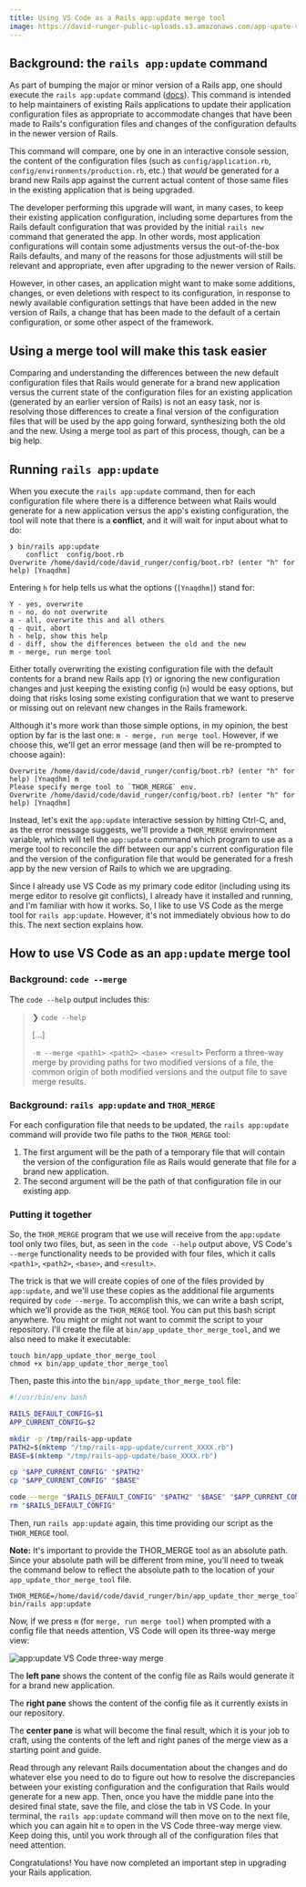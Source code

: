 ```yaml
---
title: Using VS Code as a Rails app:update merge tool
image: https://david-runger-public-uploads.s3.amazonaws.com/app-upate-vs-code-three-way-merge.png
---
```


## Background: the `rails app:update` command

As part of bumping the major or minor version of a Rails app, one should execute the `rails app:update` command ([docs](https://guides.rubyonrails.org/upgrading_ruby_on_rails.html#the-update-task)). This command is intended to help maintainers of existing Rails applications to update their application configuration files as appropriate to accommodate changes that have been made to Rails's configuration files and changes of the configuration defaults in the newer version of Rails.

This command will compare, one by one in an interactive console session, the content of the configuration files (such as `config/application.rb`, `config/environments/production.rb`, etc.) that _would_ be generated for a brand new Rails app against the current actual content of those same files in the existing application that is being upgraded.

The developer performing this upgrade will want, in many cases, to keep their existing application configuration, including some departures from the Rails default configuration that was provided by the initial `rails new` command that generated the app. In other words, most application configurations will contain some adjustments versus the out-of-the-box Rails defaults, and many of the reasons for those adjustments will still be relevant and appropriate, even after upgrading to the newer version of Rails.

However, in other cases, an application might want to make some additions, changes, or even deletions with respect to its configuration, in response to newly available configuration settings that have been added in the new version of Rails, a change that has been made to the default of a certain configuration, or some other aspect of the framework.

## Using a merge tool will make this task easier

Comparing and understanding the differences between the new default configuration files that Rails would generate for a brand new application versus the current state of the configuration files for an existing application (generated by an earlier version of Rails) is not an easy task, nor is resolving those differences to create a final version of the configuration files that will be used by the app going forward, synthesizing both the old and the new. Using a merge tool as part of this process, though, can be a big help.

## Running `rails app:update`

When you execute the `rails app:update` command, then for each configuration file where there is a difference between what Rails would generate for a new application versus the app's existing configuration, the tool will note that there is a **conflict**, and it will wait for input about what to do:

```
❯ bin/rails app:update
    conflict  config/boot.rb
Overwrite /home/david/code/david_runger/config/boot.rb? (enter "h" for help) [Ynaqdhm]
```

Entering `h` for help tells us what the options (`[Ynaqdhm]`) stand for:

```
Y - yes, overwrite
n - no, do not overwrite
a - all, overwrite this and all others
q - quit, abort
h - help, show this help
d - diff, show the differences between the old and the new
m - merge, run merge tool
```

Either totally overwriting the existing configuration file with the default contents for a brand new Rails app (`Y`) or ignoring the new configuration changes and just keeping the existing config (`n`) would be easy options, but doing that risks losing some existing configuration that we want to preserve or missing out on relevant new changes in the Rails framework.

Although it's more work than those simple options, in my opinion, the best option by far is the last one: `m - merge, run merge tool`. However, if we choose this, we'll get an error message (and then will be re-prompted to choose again):

```
Overwrite /home/david/code/david_runger/config/boot.rb? (enter "h" for help) [Ynaqdhm] m
Please specify merge tool to `THOR_MERGE` env.
Overwrite /home/david/code/david_runger/config/boot.rb? (enter "h" for help) [Ynaqdhm]
```

Instead, let's exit the `app:update` interactive session by hitting Ctrl-C, and, as the error message suggests, we'll provide a `THOR_MERGE` environment variable, which will tell the `app:update` command which program to use as a merge tool to reconcile the diff between our app's current configuration file and the version of the configuration file that would be generated for a fresh app by the new version of Rails to which we are upgrading.

Since I already use VS Code as my primary code editor (including using its merge editor to resolve git conflicts), I already have it installed and running, and I'm familiar with how it works. So, I like to use VS Code as the merge tool for `rails app:update`. However, it's not immediately obvious how to do this. The next section explains how.

## How to use VS Code as an `app:update` merge tool

### Background: `code --merge`

The `code --help` output includes this:

> ❯ `code --help`
>
> [...]
>
> `-m --merge <path1> <path2> <base> <result>` Perform a three-way merge by providing paths for two modified versions of a file, the common origin of both modified versions and the output file to save merge results.

### Background: `rails app:update` and `THOR_MERGE`

For each configuration file that needs to be updated, the `rails app:update` command will provide two file paths to the `THOR_MERGE` tool:

1. The first argument will be the path of a temporary file that will contain the version of the configuration file as Rails would generate that file for a brand new application.
2. The second argument will be the path of that configuration file in our existing app.

### Putting it together

So, the `THOR_MERGE` program that we use will receive from the `app:update` tool only two files, but, as seen in the `code --help` output above, VS Code's `--merge` functionality needs to be provided with four files, which it calls `<path1>`,  `<path2>`,  `<base>`, and `<result>`.

The trick is that we will create copies of one of the files provided by `app:update`, and we'll use these copies as the additional file arguments required by `code --merge`. To accomplish this, we can write a bash script, which we'll provide as the `THOR_MERGE` tool. You can put this bash script anywhere. You might or might not want to commit the script to your repository. I'll create the file at `bin/app_update_thor_merge_tool`, and we also need to make it executable:

```
touch bin/app_update_thor_merge_tool
chmod +x bin/app_update_thor_merge_tool
```

Then, paste this into the `bin/app_update_thor_merge_tool` file:

```sh
#!/usr/bin/env bash

RAILS_DEFAULT_CONFIG=$1
APP_CURRENT_CONFIG=$2

mkdir -p /tmp/rails-app-update
PATH2=$(mktemp "/tmp/rails-app-update/current_XXXX.rb")
BASE=$(mktemp "/tmp/rails-app-update/base_XXXX.rb")

cp "$APP_CURRENT_CONFIG" "$PATH2"
cp "$APP_CURRENT_CONFIG" "$BASE"

code --merge "$RAILS_DEFAULT_CONFIG" "$PATH2" "$BASE" "$APP_CURRENT_CONFIG" --wait
rm "$RAILS_DEFAULT_CONFIG"
```

Then, run `rails app:update` again, this time providing our script as the `THOR_MERGE` tool.

**Note:** It's important to provide the THOR_MERGE tool as an absolute path. Since your absolute path will be different from mine, you'll need to tweak the command below to reflect the absolute path to the location of your `app_update_thor_merge_tool` file.

```
THOR_MERGE=/home/david/code/david_runger/bin/app_update_thor_merge_tool bin/rails app:update
```

Now, if we press `m` (for `merge, run merge tool`) when prompted with a config file that needs attention, VS Code will open its three-way merge view:

![app:update VS Code three-way merge](https://david-runger-public-uploads.s3.amazonaws.com/app-upate-vs-code-three-way-merge.png)

The **left pane** shows the content of the config file as Rails would generate it for a brand new application.

The **right pane** shows the content of the config file as it currently exists in our repository.

The **center pane** is what will become the final result, which it is your job to craft, using the contents of the left and right panes of the merge view as a starting point and guide.

Read through any relevant Rails documentation about the changes and do whatever else you need to do to figure out how to resolve the discrepancies between your existing configuration and the configuration that Rails would generate for a new app. Then, once you have the middle pane into the desired final state, save the file, and close the tab in VS Code. In your terminal, the `rails app:update` command will then move on to the next file, which you can again hit `m` to open in the VS Code three-way merge view. Keep doing this, until you work through all of the configuration files that need attention.

Congratulations! You have now completed an important step in upgrading your Rails application.
